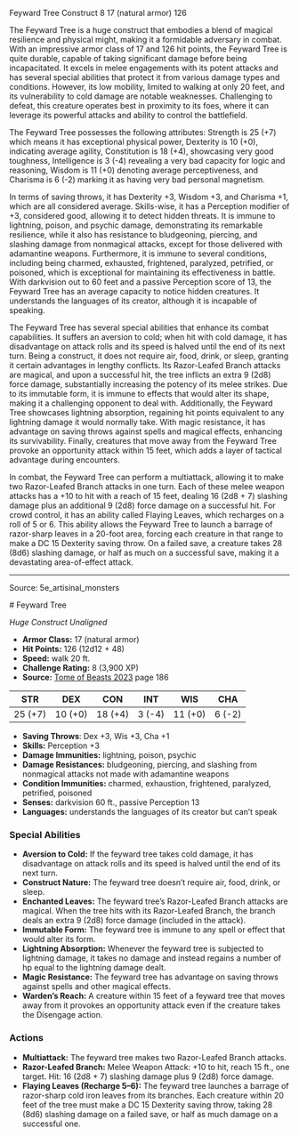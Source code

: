 <MonsterName/>Feyward Tree</MonsterName>
<CreatureType/>Construct</CreatureType>
<CR/>8</CR>
<AC/>17 (natural armor)</AC>
<HP/>126</HP>
<summary>The Feyward Tree is a huge construct that embodies a blend of magical resilience and physical might, making it a formidable adversary in combat. With an impressive armor class of 17 and 126 hit points, the Feyward Tree is quite durable, capable of taking significant damage before being incapacitated. It excels in melee engagements with its potent attacks and has several special abilities that protect it from various damage types and conditions. However, its low mobility, limited to walking at only 20 feet, and its vulnerability to cold damage are notable weaknesses. Challenging to defeat, this creature operates best in proximity to its foes, where it can leverage its powerful attacks and ability to control the battlefield.</summary>

<detail>

The Feyward Tree possesses the following attributes: Strength is 25 (+7) which means it has exceptional physical power, Dexterity is 10 (+0), indicating average agility, Constitution is 18 (+4), showcasing very good toughness, Intelligence is 3 (-4) revealing a very bad capacity for logic and reasoning, Wisdom is 11 (+0) denoting average perceptiveness, and Charisma is 6 (-2) marking it as having very bad personal magnetism. 

In terms of saving throws, it has Dexterity +3, Wisdom +3, and Charisma +1, which are all considered average. Skills-wise, it has a Perception modifier of +3, considered good, allowing it to detect hidden threats. It is immune to lightning, poison, and psychic damage, demonstrating its remarkable resilience, while it also has resistance to bludgeoning, piercing, and slashing damage from nonmagical attacks, except for those delivered with adamantine weapons. Furthermore, it is immune to several conditions, including being charmed, exhausted, frightened, paralyzed, petrified, or poisoned, which is exceptional for maintaining its effectiveness in battle. With darkvision out to 60 feet and a passive Perception score of 13, the Feyward Tree has an average capacity to notice hidden creatures. It understands the languages of its creator, although it is incapable of speaking.

The Feyward Tree has several special abilities that enhance its combat capabilities. It suffers an aversion to cold; when hit with cold damage, it has disadvantage on attack rolls and its speed is halved until the end of its next turn. Being a construct, it does not require air, food, drink, or sleep, granting it certain advantages in lengthy conflicts. Its Razor-Leafed Branch attacks are magical, and upon a successful hit, the tree inflicts an extra 9 (2d8) force damage, substantially increasing the potency of its melee strikes. Due to its immutable form, it is immune to effects that would alter its shape, making it a challenging opponent to deal with. Additionally, the Feyward Tree showcases lightning absorption, regaining hit points equivalent to any lightning damage it would normally take. With magic resistance, it has advantage on saving throws against spells and magical effects, enhancing its survivability. Finally, creatures that move away from the Feyward Tree provoke an opportunity attack within 15 feet, which adds a layer of tactical advantage during encounters.

In combat, the Feyward Tree can perform a multiattack, allowing it to make two Razor-Leafed Branch attacks in one turn. Each of these melee weapon attacks has a +10 to hit with a reach of 15 feet, dealing 16 (2d8 + 7) slashing damage plus an additional 9 (2d8) force damage on a successful hit. For crowd control, it has an ability called Flaying Leaves, which recharges on a roll of 5 or 6. This ability allows the Feyward Tree to launch a barrage of razor-sharp leaves in a 20-foot area, forcing each creature in that range to make a DC 15 Dexterity saving throw. On a failed save, a creature takes 28 (8d6) slashing damage, or half as much on a successful save, making it a devastating area-of-effect attack.</detail>



---

Source: 5e_artisinal_monsters

<statblock>
# Feyward Tree

*Huge* *Construct* *Unaligned*

- **Armor Class:** 17 (natural armor)
- **Hit Points:** 126 (12d12 + 48)
- **Speed:** walk 20 ft.
- **Challenge Rating:** 8 (3,900 XP)
- **Source:** [Tome of Beasts 2023](https://koboldpress.com/kpstore/product/tome-of-beasts-1-2023-edition/) page 186

| STR | DEX | CON | INT | WIS | CHA |
| --- | --- | --- | --- | --- | --- |
| 25 (+7) | 10 (+0) | 18 (+4) | 3 (-4) | 11 (+0) | 6 (-2) |

- **Saving Throws**: Dex +3, Wis +3, Cha +1
- **Skills:** Perception +3
- **Damage Immunities:** lightning, poison, psychic
- **Damage Resistances:** bludgeoning, piercing, and slashing from nonmagical attacks not made with adamantine weapons
- **Condition Immunities:** charmed, exhaustion, frightened, paralyzed, petrified, poisoned
- **Senses:** darkvision 60 ft., passive Perception 13
- **Languages:** understands the languages of its creator but can’t speak

### Special Abilities

- **Aversion to Cold:** If the feyward tree takes cold damage, it has disadvantage on attack rolls and its speed is halved until the end of its next turn.
- **Construct Nature:** The feyward tree doesn’t require air, food, drink, or sleep.
- **Enchanted Leaves:** The feyward tree’s Razor-Leafed Branch attacks are magical. When the tree hits with its Razor-Leafed Branch, the branch deals an extra 9 (2d8) force damage (included in the attack).
- **Immutable Form:** The feyward tree is immune to any spell or effect that would alter its form.
- **Lightning Absorption:** Whenever the feyward tree is subjected to lightning damage, it takes no damage and instead regains a number of hp equal to the lightning damage dealt.
- **Magic Resistance:** The feyward tree has advantage on saving throws against spells and other magical effects.
- **Warden’s Reach:** A creature within 15 feet of a feyward tree that moves away from it provokes an opportunity attack even if the creature takes the Disengage action.

### Actions

- **Multiattack:** The feyward tree makes two Razor-Leafed Branch attacks.
- **Razor-Leafed Branch:** Melee Weapon Attack: +10 to hit, reach 15 ft., one target. Hit: 16 (2d8 + 7) slashing damage plus 9 (2d8) force damage.
- **Flaying Leaves (Recharge 5–6):** The feyward tree launches a barrage of razor-sharp cold iron leaves from its branches. Each creature within 20 feet of the tree must make a DC 15 Dexterity saving throw, taking 28 (8d6) slashing damage on a failed save, or half as much damage on a successful one.
</statblock>


